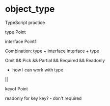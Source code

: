 # object_type
TypeScript practice

type Point 

interface Point1

Combination: 
type + interface
interface + type

Omit && Pick && Partial && Required && Readonly
- how I can work with type

|| 

keyof Point


readonly for key
key? - don't required 


